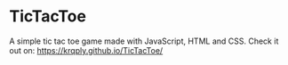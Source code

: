 # TicTacToe
A simple tic tac toe game made with JavaScript, HTML and CSS. Check it out on: https://krqply.github.io/TicTacToe/
